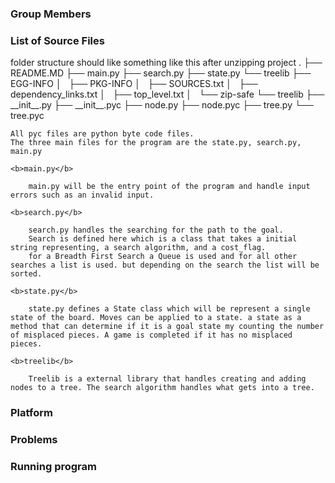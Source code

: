 <h3>Group Members<h3>

<h3>List of Source Files</h3>
	folder structure should like something like this after unzipping project
    .
    ├── README.MD
    ├── main.py
    ├── search.py
    ├── state.py
    └── treelib
        ├── EGG-INFO
        │   ├── PKG-INFO
        │   ├── SOURCES.txt
        │   ├── dependency_links.txt
        │   ├── top_level.txt
        │   └── zip-safe
        └── treelib
            ├── __init__.py
            ├── __init__.pyc
            ├── node.py
            ├── node.pyc
            ├── tree.py
            └── tree.pyc
    
    All pyc files are python byte code files.
    The three main files for the program are the state.py, search.py, main.py

    <b>main.py</b>
   
        main.py will be the entry point of the program and handle input errors such as an invalid input.

    <b>search.py</b>

		search.py handles the searching for the path to the goal.
		Search is defined here which is a class that takes a initial string representing, a search algorithm, and a cost_flag.
		for a Breadth First Search a Queue is used and for all other searches a list is used. but depending on the search the list will be sorted.  

    <b>state.py</b>

    	state.py defines a State class which will be represent a single state of the board. Moves can be applied to a state. a state as a method that can determine if it is a goal state my counting the number of misplaced pieces. A game is completed if it has no misplaced pieces. 
	
    <b>treelib</b>

		Treelib is a external library that handles creating and adding nodes to a tree. The search algorithm handles what gets into a tree.


<h3>Platform</h3>

<h3>Problems</h3>

<h3>Running program</h3>
